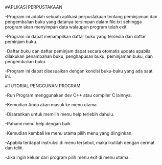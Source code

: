 #APLIKASI PERPUSTAKAAN

  -Program ini adalah sebuah aplikasi perpustakaan tentang peminjaman dan pengembalian buku yang datanya tersimpan dalam file.txt sehingga    program akan menyimpan data walaupun program telah exit.
  
  -Program ini dapat menampilkan daftar buku yang tersedia dan daftar peminjam buku.
  
  -Daftar buku dan daftar peminjam dapat secara otomatis update apabila dilakukan penambahan buku, penghapusan buku, peminjaman buku, dan     pengembalian buku.
  
  -Program ini dapat disesuaikan dengan kondisi buku-buku yang ada saat ini.

#TUTORIAL PENGGUNAN PROGRAM

  -Run Program menggunakan dev C++ atau compiler C lainnya.

  -Kemudian Anda akan masuk ke menu utama.
 
  -Disarankan untuk memilih menu help terlebih dahulu.
  
  -Pahami menu help dengan baik.
  
  -Kemudian kembali ke menu utama pilih menu yang diinginkan.
  
  -Apabila terdapat instruksi di menu tersebut, maka ikutilah dengan cermat dan teliti.
  
  -Jika ingin keluar dari program pilih menu exit di menu utama.

